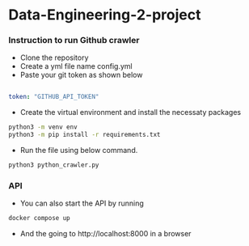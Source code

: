# Data-Engineering-2-project
### Instruction to run Github crawler
- Clone the repository
- Create a yml file name config.yml
- Paste your git token as shown below
``` YAML

token: "GITHUB_API_TOKEN"

```
- Create the virtual environment and install the necessaty packages

``` bash
python3 -m venv env
python3 -m pip install -r requirements.txt
```

- Run the file using below command.

``` bash
python3 python_crawler.py
```

### API

- You can also start the API by running

``` bash
docker compose up
```
- And the going to http://localhost:8000 in a browser